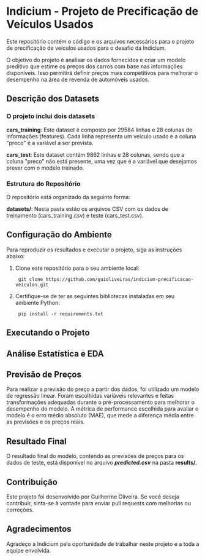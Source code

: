 # Indicium - Projeto de Precificação de Veículos Usados

Este repositório contém o código e os arquivos necessários para o projeto de precificação de veículos usados para o desafio da Indicium.

O objetivo do projeto é analisar os dados fornecidos e criar um modelo preditivo que estime os preços dos carros com base nas informações disponíveis. Isso permitirá definir preços mais competitivos para melhorar o desempenho na área de revenda de automóveis usados.

## Descrição dos Datasets

### O projeto inclui dois datasets

**cars_training**: Este dataset é composto por 29584 linhas e 28 colunas de informações (features). Cada linha representa um veículo usado e a coluna "preco" é a variável a ser prevista.

**cars_test**: Este dataset contém 9862 linhas e 28 colunas, sendo que a coluna "preco" não está presente, uma vez que é a variável que desejamos prever com o modelo treinado.

### Estrutura do Repositório

O repositório está organizado da seguinte forma:

**datasets/**: Nesta pasta estão os arquivos CSV com os dados de treinamento (cars_training.csv) e teste (cars_test.csv).

## Configuração do Ambiente

Para reproduzir os resultados e executar o projeto, siga as instruções abaixo:

1. Clone este repositório para o seu ambiente local:

        git clone https://github.com/guioliveiras/indicium-precificacao-veiculos.git

2. Certifique-se de ter as seguintes bibliotecas instaladas em seu ambiente Python:

        pip install -r requirements.txt

## Executando o Projeto

## Análise Estatística e EDA

## Previsão de Preços

Para realizar a previsão do preço a partir dos dados, foi utilizado um modelo de regressão linear. Foram escolhidas variáveis relevantes e feitas transformações adequadas durante o pré-processamento para melhorar o desempenho do modelo. A métrica de performance escolhida para avaliar o modelo é o erro médio absoluto (MAE), que mede a diferença média entre as previsões e os preços reais.

## Resultado Final

O resultado final do modelo, contendo as previsões de preços para os dados de teste, está disponível no arquivo ***predicted.csv*** na pasta **results/**.

## Contribuição

Este projeto foi desenvolvido por Guilherme Oliveira. Se você deseja contribuir, sinta-se à vontade para enviar pull requests com melhorias ou correções.

## Agradecimentos

Agradeço a Indicium pela oportunidade de trabalhar neste projeto e a toda a equipe envolvida.
